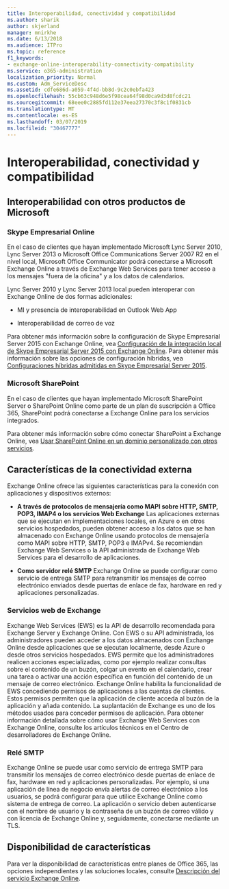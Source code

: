 ```yaml
---
title: Interoperabilidad, conectividad y compatibilidad
ms.author: sharik
author: skjerland
manager: mnirkhe
ms.date: 6/13/2018
ms.audience: ITPro
ms.topic: reference
f1_keywords:
- exchange-online-interoperability-connectivity-compatibility
ms.service: o365-administration
localization_priority: Normal
ms.custom: Adm_ServiceDesc
ms.assetid: cdfe686d-a059-4f4d-bb8d-9c2c0ebfa423
ms.openlocfilehash: 55cb63c948d6e5f98cea64f98d0ca9d3d8fcdc21
ms.sourcegitcommit: 68eee0c2885fd112e37eea27370c3f8c1f0831cb
ms.translationtype: MT
ms.contentlocale: es-ES
ms.lasthandoff: 03/07/2019
ms.locfileid: "30467777"
---
```

# <a name="interoperability-connectivity-and-compatibility"></a>Interoperabilidad, conectividad y compatibilidad

## <a name="interoperability-with-other-microsoft-products"></a>Interoperabilidad con otros productos de Microsoft

### <a name="skype-for-business-online"></a>Skype Empresarial Online

En el caso de clientes que hayan implementado Microsoft Lync Server 2010, Lync Server 2013 o Microsoft Office Communications Server 2007 R2 en el nivel local, Microsoft Office Communicator podrá conectarse a Microsoft Exchange Online a través de Exchange Web Services para tener acceso a los mensajes "fuera de la oficina" y a los datos de calendarios.
  
Lync Server 2010 y Lync Server 2013 local pueden interoperar con Exchange Online de dos formas adicionales:
  
- MI y presencia de interoperabilidad en Outlook Web App
    
- Interoperabilidad de correo de voz
    
Para obtener más información sobre la configuración de Skype Empresarial Server 2015 con Exchange Online, vea [Configuración de la integración local de Skype Empresarial Server 2015 con Exchange Online](https://go.microsoft.com/fwlink/p/?LinkId=271804). Para obtener más información sobre las opciones de configuración híbridas, vea [Configuraciones híbridas admitidas en Skype Empresarial Server 2015](https://go.microsoft.com/fwlink/?LinkID=513084).
  
### <a name="microsoft-sharepoint"></a>Microsoft SharePoint

En el caso de clientes que hayan implementado Microsoft SharePoint Server o SharePoint Online como parte de un plan de suscripción a Office 365, SharePoint podrá conectarse a Exchange Online para los servicios integrados.
  
Para obtener más información sobre cómo conectar SharePoint a Exchange Online, vea [Usar SharePoint Online en un dominio personalizado con otros servicios](https://go.microsoft.com/fwlink/?LinkId=271805).
  
## <a name="features-for-external-connectivity"></a>Características de la conectividad externa

Exchange Online ofrece las siguientes características para la conexión con aplicaciones y dispositivos externos:
  
- **A través de protocolos de mensajería como MAPI sobre HTTP, SMTP, POP3, IMAP4 o los servicios Web Exchange** Las aplicaciones externas que se ejecutan en implementaciones locales, en Azure o en otros servicios hospedados, pueden obtener acceso a los datos que se han almacenado con Exchange Online usando protocolos de mensajería como MAPI sobre HTTP, SMTP, POP3 e IMAPv4. Se recomiendan Exchange Web Services o la API administrada de Exchange Web Services para el desarrollo de aplicaciones. 
    
- **Como servidor relé SMTP** Exchange Online se puede configurar como servicio de entrega SMTP para retransmitir los mensajes de correo electrónico enviados desde puertas de enlace de fax, hardware en red y aplicaciones personalizadas. 
    
### <a name="exchange-web-services"></a>Servicios web de Exchange

Exchange Web Services (EWS) es la API de desarrollo recomendada para Exchange Server y Exchange Online. Con EWS o su API administrada, los administradores pueden acceder a los datos almacenados con Exchange Online desde aplicaciones que se ejecutan localmente, desde Azure o desde otros servicios hospedados. EWS permite que los administradores realicen acciones especializadas, como por ejemplo realizar consultas sobre el contenido de un buzón, colgar un evento en el calendario, crear una tarea o activar una acción específica en función del contenido de un mensaje de correo electrónico. Exchange Online habilita la funcionalidad de EWS concediendo permisos de aplicaciones a las cuentas de clientes. Estos permisos permiten que la aplicación de cliente acceda al buzón de la aplicación y añada contenido. La suplantación de Exchange es uno de los métodos usados para conceder permisos de aplicación. Para obtener información detallada sobre cómo usar Exchange Web Services con Exchange Online, consulte los artículos técnicos en el Centro de desarrolladores de Exchange Online.
  
### <a name="smtp-relay"></a>Relé SMTP

Exchange Online se puede usar como servicio de entrega SMTP para transmitir los mensajes de correo electrónico desde puertas de enlace de fax, hardware en red y aplicaciones personalizadas. Por ejemplo, si una aplicación de línea de negocio envía alertas de correo electrónico a los usuarios, se podrá configurar para que utilice Exchange Online como sistema de entrega de correo. La aplicación o servicio deben autenticarse con el nombre de usuario y la contraseña de un buzón de correo válido y con licencia de Exchange Online y, seguidamente, conectarse mediante un TLS.
  
## <a name="feature-availability"></a>Disponibilidad de características

Para ver la disponibilidad de características entre planes de Office 365, las opciones independientes y las soluciones locales, consulte [Descripción del servicio Exchange Online](exchange-online-service-description.md).
  

